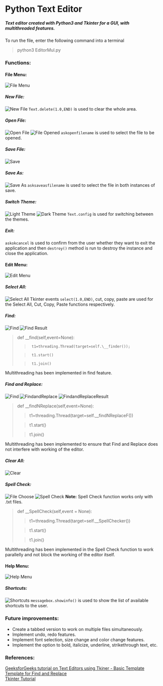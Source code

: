 # Python Text Editor #
##### Text editor created with Python3 and Tkinter for a GUI, with multithreaded features. #####

To run the file, enter the following command into a terminal
>python3 EditorMul.py

### Functions:
#### File Menu:
![File Menu](FileMenu.jpg)

##### New File:
![New File](NewFile.jpg)
`Text.delete(1.0,END)` is used to clear the whole area.

##### Open File:
![Open File](FileOpen.jpg)
![File Opened](FullScreen.jpg)
`askopenfilename` is used to select the file to be opened.

##### Save File:
![Save](FileSave.jpg)

##### Save As:
![Save As](FileSaveAs.jpg)
`asksaveasfilename` is used to select the file in both instances of save.

##### Switch Theme:
![Light Theme](Light.jpg)
![Dark Theme](Dark.jpg)
`Text.config` is used for switching between the themes.

##### Exit:
`askokcancel` is used to confirm from the user whether they want to exit the application and then `destroy()` method is run to destroy the instance and close the application.

#### Edit Menu:
![Edit Menu](EditMenu.jpg)

##### Select All:
![Select All](SelectAll.jpg)
Tkinter events `select(1.0,END)`, cut, copy, paste are used for the Select All, Cut, Copy, Paste functions respectively.

##### Find:
![Find](Find.jpg)
![Find Result](FindResult.jpg)
>def \__find(self,event=None):
>
>>		t1=threading.Thread(target=self.\__finder());
>
>>		t1.start()
>
>>		t1.join()
>
Multithreading has been implemented in find feature.

##### Find and Replace:
![Find](FindandReplace.jpg)
![FindandReplace](FindandReplace2.jpg)
![FindandReplaceResult](FindandReplaceResult.jpg)
>def \__findNReplace(self,event=None):
>
>>t1=threading.Thread(target=self.\__findNReplaceF())
>
>>t1.start()
>
>>t1.join()
>
Multithreading has been implemented to ensure that Find and Replace does not interfere with working of the editor.

##### Clear All:
![Clear](Clear.jpg)

##### Spell Check:
![File Choose](SpellCheckSelectFile.jpg)
![Spell Check](SpellCheck.jpg)
**Note:** Spell Check function works only with .txt files.<br>
>def \__SpellCheck(self,event = None):
>
>>t1=threading.Thread(target=self.\__SpellChecker())
>
>>t1.start()
>
>>t1.join()
>
Multithreading has been implemented in the Spell Check function to work parallelly and not block the working of the editor itself.

#### Help Menu:
![Help Menu](HelpMenu.jpg)

##### Shortcuts:
![Shortcuts](Shortcuts.jpg)
`messagebox.showinfo()` is used to show the list of available shortcuts to the user.

### Future improvements:
- Create a tabbed version to work on multiple files simultaneously.
- Implement undo, redo features.
- Implement font selection, size change and color change features.
- Implement the option to bold, italicize, underline, strikethrough text, etc.

### References:
[GeeksforGeeks tutorial on Text Editors using Tkiner - Basic Template](https://www.geeksforgeeks.org/make-notepad-using-tkinter/)
<br>
[Template for Find and Replace](https://www.geeksforgeeks.org/create-find-and-replace-features-in-tkinter-text-widget/)
<br>
[Tkinter Tutorial](https://www.tutorialspoint.com/python/python_gui_programming.htm)

